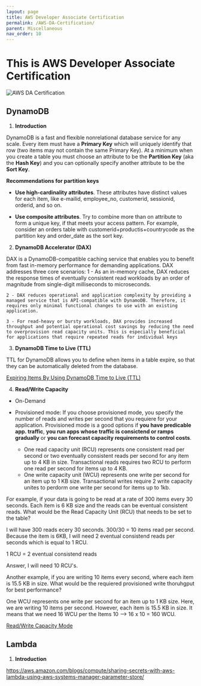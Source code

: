 ```yaml
---
layout: page
title: AWS Developer Associate Certification
permalink: /AWS-DA-Certification/
parent: Miscellaneous
nav_order: 10
---
```


# This is AWS Developer Associate Certification

![AWS DA Certification](https://d1.awsstatic.com/training-and-certification/Certification%20Badges/AWS-Certified_Developer_Associate_512x512.6d5f0ad35de66966c96f8e408e4fd919c1a2d753.png)

## DynamoDB

1. **Introduction**

DynamoDB is a fast and flexible nonrelational database service for any scale.
Every item must have a **Primary Key** which will uniquely identify that row (two items may not contain the same Primary Key). At a minimum when you create a table you must choose an attribute to be the **Partition Key** (aka the **Hash Key**) and you can optionally specify another attribute to be the **Sort Key**.

**Recommendations for partition keys**

- **Use high-cardinality attributes**. These attributes have distinct values for each item, like e-mailid, employee_no, customerid, sessionid, orderid, and so on.

- **Use composite attributes**. Try to combine more than on attribute to form a unique key, if that meets your access pattern. For example, consider an orders table with customerid+productis+countrycode as the partition key and order_date as the sort key.

2. **DynamoDB Accelerator (DAX)**

DAX is a DynamoDB-compatible caching service that enables you to benefit from fast in-memory performance for demanding applications. DAX addresses three core scenarios:
    1 - As an in-memory cache, DAX reduces the response times of eventually consistent read workloads by an order of magnitude from single-digit milliseconds to microseconds.

    2 - DAX reduces operational and application complexity by providing a managed service that is API-compatible with DynamoDB. Therefore, it requires only minimal functional changes to use with an existing application.

    3 - For read-heavy or bursty workloads, DAX provides increased throughput and potential operational cost savings by reducing the need to overprovision read capacity units. This is especially beneficial for applications that require repeated reads for individual keys

3. **DynamoDB Time to Live (TTL)**

TTL for DynamoDB allows you to define when items in a table expire, so that they can be automatically deleted from the database.

[Expiring Items By Using DynamoDB Time to Live (TTL)](https://docs.aws.amazon.com/amazondynamodb/latest/developerguide/TTL.html)

4. **Read/Write Capacity**

- On-Demand

- Provisioned mode: If you choose provisioned mode, you specify the number of reads and writes per second that you requiere for your application. Provisioned mode is a good options if **you have predicable app. traffic**, **you run apps whose traffic is consictend or ramps gradually** or **you can forecast capacity requirements to control costs**.

    - One read capacity unit (RCU) represents one consistent read per second or two eventually consistent reads per second for any item up to 4 KB in size.
    Transactional reads requires two RCU to perform one read per second for items up to 4 KB.
    - One write capacity unit (WCU) represents one write per second for an item up to 1 KB size. 
    Transactional writes require 2 write capacity unites to perdorm one write per second for items up to 1kb.

For example, if your data is going to be read at a rate of 300 items every 30 seconds. Each item is 6 KB size and the reads can be eventual consistent reads. What would be the Read Capacity Unit (RCU) that needs to be set to the table?

I will have 300 reads ecery 30 seconds. 300/30 = 10 items read per second. Because the item is 6KB, I will need 2 eventual consistend reads per seconds which is equal to 1 RCU.

1 RCU = 2 eventual consistend reads 

Answer, I will need 10 RCU's.

Another example, if you are writing 10 items every second, where each item is 15.5 KB in size. What would be the requiered provisioned write thoruhgput for best performance?

One WCU represents one write per second for an item up to 1 KB size. Here, we are writing 10 items per second. However, each item is 15.5 KB in size. It means that we need 16 WCU per the Items 10 --> 16 x 10 = 160 WCU.

[Read/Write Capacity Mode](https://docs.aws.amazon.com/amazondynamodb/latest/developerguide/HowItWorks.ReadWriteCapacityMode.html)

## Lambda

1. **Introduction**

https://aws.amazon.com/blogs/compute/sharing-secrets-with-aws-lambda-using-aws-systems-manager-parameter-store/
